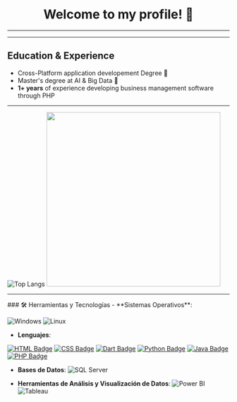 
<h1 align="center">Welcome to my profile! 👋</h1>
<hr class="solid">
<!-- <p align="center">Cross-Platform developer 📱 | Big Data & AI specialist 🤖  | Web-developer 🌐  -->
</p>
<hr class="solid">
<h2>Education & Experience</h2>

- Cross-Platform application developement Degree 📱
- Master's degree at AI & Big Data 🤖
- **1+ years** of experience developing business management software through PHP
<hr class="solid">

![Top Langs](https://github-readme-stats.vercel.app/api/top-langs/?username=SJRobayo&layout=compact&theme=tokyonight)
<img src="https://github-readme-stats.vercel.app/api?username=SJRobayo&show_icons=true&hide_title=true&theme=tokyonight" width="394">

<hr class="solid">
### 🛠️ Herramientas y Tecnologías
- **Sistemas Operativos**: 

  ![Windows](https://img.shields.io/badge/Windows-0078D6?style=flat&logo=windows8&logoColor=white)
  ![Linux](https://img.shields.io/badge/Linux-FCC624?style=flat&logo=linux&logoColor=black)
  
- **Lenguajes**:
  
[![HTML Badge](https://img.shields.io/badge/-HTML-E34F26?logo=html5&logoColor=fff&style=flat-square)](https://developer.mozilla.org/en-US/docs/Web/HTML)
[![CSS Badge](https://img.shields.io/badge/-CSS-1572B6?logo=css3&logoColor=fff&style=flat-square)](https://developer.mozilla.org/en-US/docs/Web/CSS)
[![Dart Badge](https://img.shields.io/badge/-Dart-0175C2?logo=dart&logoColor=fff&style=flat-square)](https://dart.dev/)
[![Python Badge](https://img.shields.io/badge/-Python-3776AB?logo=python&logoColor=fff&style=flat-square)](https://www.python.org/)
[![Java Badge](https://img.shields.io/badge/-Java-007396?logo=java&logoColor=fff&style=flat-square)](https://www.java.com/)
[![PHP Badge](https://img.shields.io/badge/-PHP-777BB4?logo=php&logoColor=fff&style=flat-square)](https://www.php.net/)

- **Bases de Datos**:
  ![SQL Server](https://img.shields.io/badge/SQL%20Server-CC2927?style=flat&logo=microsoft-sql-server&logoColor=white) 

- **Herramientas de Análisis y Visualización de Datos**: 
  ![Power BI](https://img.shields.io/badge/Power%20BI-F2C811?style=flat&logo=power-bi&logoColor=black)
  ![Tableau](https://img.shields.io/badge/Tableau-E97627?style=flat&logo=tableau&logoColor=white)

